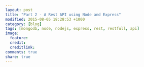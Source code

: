 ```yaml
---
layout: post
title: "Part 2 - A Rest API using Node and Express"
modified: 2015-08-05 18:28:53 +1000
category: [blog]
tags: [mongodb, node, nodejs, express, rest, restfull, api]
image:
  feature: 
  credit: 
  creditlink: 
comments: true
share: true
---
```

